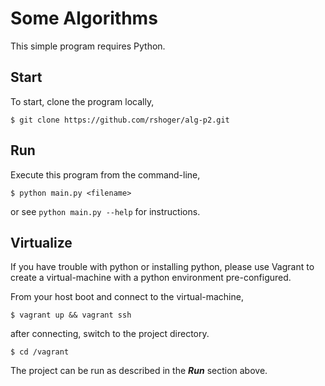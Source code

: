Some Algorithms
=================

This simple program requires Python. 

## Start

To start, clone the program locally,

~~~~~~~~
$ git clone https://github.com/rshoger/alg-p2.git
~~~~~~~~

## Run

Execute this program from the command-line,

~~~~~~~~
$ python main.py <filename>
~~~~~~~~

or see `python main.py --help` for instructions.

## Virtualize

If you have trouble with python or installing python, please use Vagrant to
create a virtual-machine with a python environment pre-configured.

From your host boot and connect to the virtual-machine,

~~~~~~~~
$ vagrant up && vagrant ssh
~~~~~~~~

after connecting, switch to the project directory.

~~~~~~~~
$ cd /vagrant
~~~~~~~~

The project can be run as described in the ***Run*** section above.
